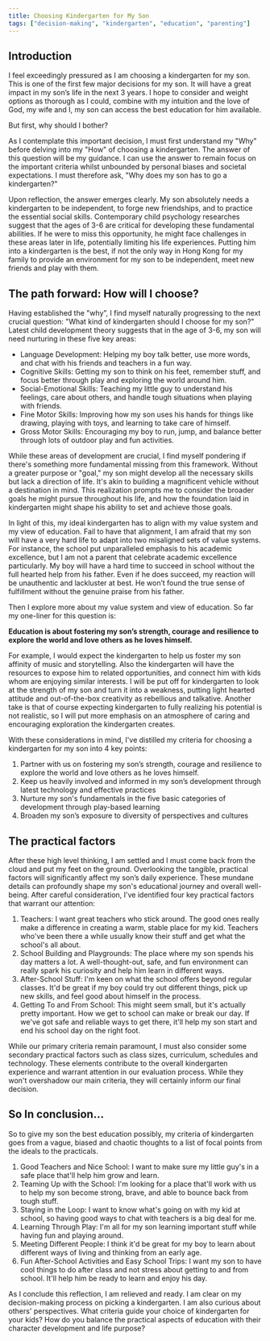 ```yaml
---
title: Choosing Kindergarten for My Son
tags: ["decision-making", "kindergarten", "education", "parenting"]
---
```


## Introduction
I feel exceedingly pressured as I am choosing a kindergarten for my son. This is one of the first few major decisions for my son. It will have a great impact in my son’s life in the next 3 years. I hope to consider and weight options as thorough as I could, combine with my intuition and the love of God, my wife and I, my son can access the best education for him available.

But first, why should I bother?

As I contemplate this important decision, I must first understand my "Why" before delving into my "How" of choosing a kindergarten. The answer of this question will be my guidance. I can use the answer to remain focus on the important criteria whilst unbounded by personal biases and societal expectations. I must therefore ask, "Why does my son has to go a kindergarten?"

Upon reflection, the answer emerges clearly. My son absolutely needs a kindergarten to be independent, to forge new friendships, and to practice the essential social skills. Contemporary child psychology researches suggest that the ages of 3-6 are critical for developing these fundamental abilities. If he were to miss this opportunity, he might face challenges in these areas later in life, potentially limiting his life experiences. Putting him into a kindergarten is the best, if not the only way in Hong Kong for my family to provide an environment for my son to be independent, meet new friends and play with them.

## The path forward: How will I choose?

Having established the "why”, I find myself naturally progressing to the next crucial question: "What kind of kindergarten should I choose for my son?" Latest child development theory suggests that in the age of 3-6, my son will need nurturing in these five key areas:

* Language Development: Helping my boy talk better, use more words, and chat with his friends and teachers in a fun way.
* Cognitive Skills: Getting my son to think on his feet, remember stuff, and focus better through play and exploring the world around him.
* Social-Emotional Skills: Teaching my little guy to understand his feelings, care about others, and handle tough situations when playing with friends.
* Fine Motor Skills: Improving how my son uses his hands for things like drawing, playing with toys, and learning to take care of himself.
* Gross Motor Skills: Encouraging my boy to run, jump, and balance better through lots of outdoor play and fun activities.

While these areas of development are crucial, I find myself pondering if there's something more fundamental missing from this framework. Without a greater purpose or "goal," my son might develop all the necessary skills but lack a direction of life. It's akin to building a magnificent vehicle without a destination in mind. This realization prompts me to consider the broader goals he might pursue throughout his life, and how the foundation laid in kindergarten might shape his ability to set and achieve those goals.

In light of this, my ideal kindergarten has to align with my value system and my view of education. Fail to have that alignment, I am afraid that my son will have a very hard life to adapt into two misaligned sets of value systems. For instance, the school put unparalleled emphasis to his academic excellence, but I am not a parent that celebrate academic excellence particularly. My boy will have a hard time to succeed in school without the full hearted help from his father. Even if he does succeed, my reaction will be unauthentic and lackluster at best. He won’t found the true sense of fulfillment without the genuine praise from his father.

Then I explore more about my value system and view of education. So far my one-liner for this question is:

**Education is about fostering my son’s strength, courage and resilience to explore the world and love others as he loves himself.**

For example, I would expect the kindergarten to help us foster my son affinity of music and storytelling. Also the kindergarten will have the resources to expose him to related opportunities, and connect him with kids whom are enjoying similar interests. I will be put off for kindergarten to look at the strength of my son and turn it into a weakness, putting light hearted attitude and out-of-the-box creativity as rebellious and talkative. Another take is that of course expecting kindergarten to fully realizing his potential is not realistic, so I will put more emphasis on an atmosphere of caring and encouraging exploration the kindergarten creates.

With these considerations in mind, I've distilled my criteria for choosing a kindergarten for my son into 4 key points:

1. Partner with us on fostering my son’s strength, courage and resilience to explore the world and love others as he loves himself.
2. Keep us heavily involved and informed in my son’s development through latest technology and effective practices
3. Nurture my son's fundamentals in the five basic categories of development through play-based learning
4. Broaden my son’s exposure to diversity of perspectives and cultures

## The practical factors

After these high level thinking, I am settled and I must come back from the cloud and put my feet on the ground. Overlooking the tangible, practical factors will significantly affect my son’s daily experience. These mundane details can profoundly shape my son's educational journey and overall well-being. After careful consideration, I've identified four key practical factors that warrant our attention:

1. Teachers: I want great teachers who stick around. The good ones really make a difference in creating a warm, stable place for my kid. Teachers who've been there a while usually know their stuff and get what the school's all about.
2. School Building and Playgrounds: The place where my son spends his day matters a lot. A well-thought-out, safe, and fun environment can really spark his curiosity and help him learn in different ways.
3. After-School Stuff: I'm keen on what the school offers beyond regular classes. It'd be great if my boy could try out different things, pick up new skills, and feel good about himself in the process.
4. Getting To and From School: This might seem small, but it's actually pretty important. How we get to school can make or break our day. If we've got safe and reliable ways to get there, it'll help my son start and end his school day on the right foot.

While our primary criteria remain paramount, I must also consider some secondary practical factors such as class sizes, curriculum, schedules and technology. These elements contribute to the overall kindergarten experience and warrant attention in our evaluation process. While they won't overshadow our main criteria, they will certainly inform our final decision.

## So In conclusion…

So to give my son the best education possibly, my criteria of kindergarten goes from a vague, biased and chaotic thoughts to a list of focal points from the ideals to the practicals.

1. Good Teachers and Nice School: I want to make sure my little guy's in a safe place that'll help him grow and learn.
2. Teaming Up with the School: I'm looking for a place that'll work with us to help my son become strong, brave, and able to bounce back from tough stuff.
3. Staying in the Loop: I want to know what's going on with my kid at school, so having good ways to chat with teachers is a big deal for me.
4. Learning Through Play: I'm all for my son learning important stuff while having fun and playing around.
5. Meeting Different People: I think it'd be great for my boy to learn about different ways of living and thinking from an early age.
6. Fun After-School Activities and Easy School Trips: I want my son to have cool things to do after class and not stress about getting to and from school. It'll help him be ready to learn and enjoy his day.

As I conclude this reflection, I am relieved and ready. I am clear on my decision-making process on picking a kindergarten. I am also curious about others' perspectives. What criteria guide your choice of kindergarten for your kids? How do you balance the practical aspects of education with their character development and life purpose?
